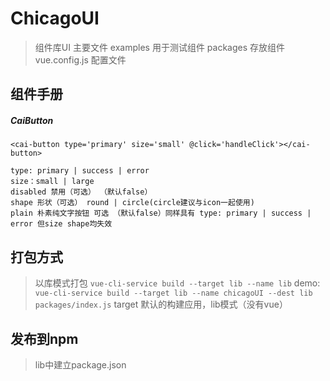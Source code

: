 # ChicagoUI
> 组件库UI
> 主要文件
>   examples 用于测试组件
>   packages 存放组件
>   vue.config.js 配置文件


## 组件手册
##### CaiButton
```
<cai-button type='primary' size='small' @click='handleClick'></cai-button>

type: primary | success | error
size：small | large
disabled 禁用（可选） （默认false）
shape 形状（可选） round | circle(circle建议与icon一起使用)
plain 朴素纯文字按钮 可选 （默认false）同样具有 type: primary | success | error 但size shape均失效
```

## 打包方式
> 以库模式打包  `vue-cli-service build --target lib --name lib`
> demo: `vue-cli-service build --target lib --name chicagoUI --dest lib packages/index.js`
> target 默认的构建应用，lib模式（没有vue）
## 发布到npm
> lib中建立package.json

